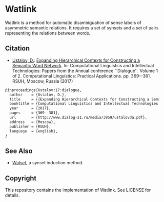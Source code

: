 Watlink
=======

Watlink is a method for automatic disambiguation of sense labels of asymmetric semantic relations. It requires a set of synsets and a set of pairs representing the relations between words.

## Citation

* [Ustalov, D.](https://github.com/dustalov): [Expanding Hierarchical Contexts for Constructing a Semantic Word Network](http://www.dialog-21.ru/media/3959/ustalovda.pdf). In: Computational Linguistics and Intellectual Technologies: Papers from the Annual conference ``Dialogue''. Volume 1 of 2. Computational Linguistics: Practical Applications. pp.&nbsp;369--381. RSUH, Moscow, Russia (2017)

```latex
@inproceedings{Ustalov:17:dialogue,
  author    = {Ustalov, D.},
  title     = {{Expanding Hierarchical Contexts for Constructing a Semantic Word Network}},
  booktitle = {Computational Linguistics and Intellectual Technologies: Papers from the Annual conference ``Dialogue''. Volume 1 of 2. Computational Linguistics: Practical Applications},
  year      = {2017},
  pages     = {369--381},
  url       = {http://www.dialog-21.ru/media/3959/ustalovda.pdf},
  address   = {Moscow},
  publisher = {RSUH},
  language  = {english},
}
```

## See Also

* [Watset](https://github.com/dustalov/watest), a synset induction method.

## Copyright

This repository contains the implementation of Watlink. See LICENSE for details.
